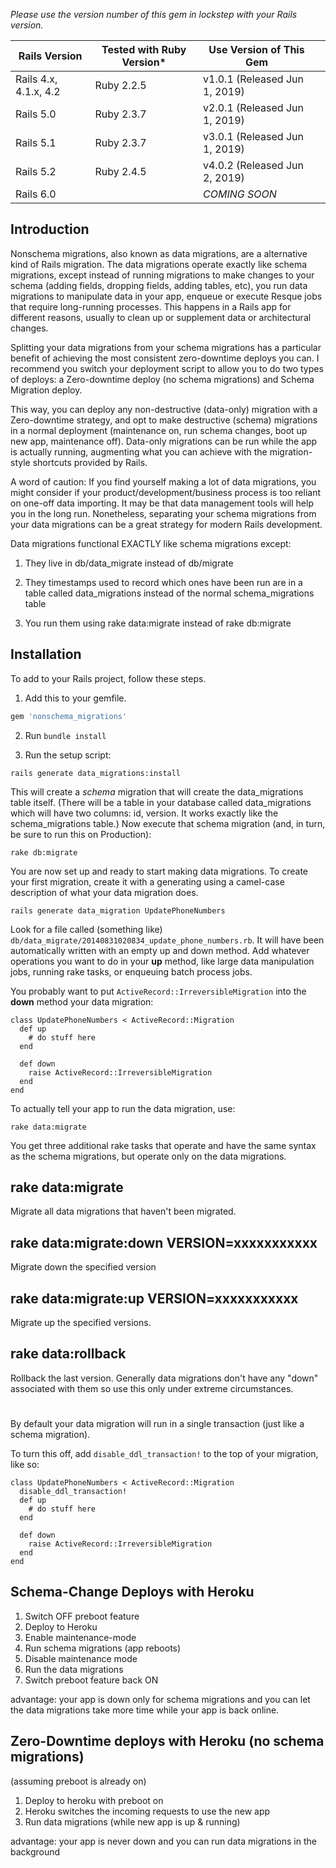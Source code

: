 _Please use the version number of this gem in lockstep with your Rails version._

| Rails Version    |  Tested with Ruby Version* |   Use Version of This Gem     |     |           
|--------------|------------------|---------------------------------------------|-----|
| Rails 4.x, 4.1.x, 4.2  | Ruby 2.2.5  | v1.0.1  (Released Jun 1, 2019)          |     |
| Rails 5.0        | Ruby 2.3.7   | v2.0.1 (Released Jun 1, 2019)                |     |
| Rails 5.1        | Ruby 2.3.7   | v3.0.1 (Released Jun 1, 2019)                |     | 
| Rails 5.2        | Ruby 2.4.5   | v4.0.2 (Released Jun 2, 2019)                |     |
| Rails 6.0        |              |  *COMING SOON*       |    |

## Introduction

Nonschema migrations, also known as data migrations, are a alternative kind of Rails migration. The data migrations operate exactly like schema migrations, except instead of running migrations to make changes to your schema (adding fields, dropping fields, adding tables, etc), you run data migrations to manipulate data in your app, enqueue or execute Resque jobs that require long-running processes. This happens in a Rails app for different reasons, usually to clean up or supplement data or architectural changes.

Splitting your data migrations from your schema migrations has a particular benefit of achieving the most consistent zero-downtime deploys you can. I recommend you switch your deployment script to allow you to do two types of deploys: a Zero-downtime deploy (no schema migrations) and Schema Migration deploy. 

This way, you can deploy any non-destructive (data-only) migration with a Zero-downtime strategy, and opt to make destructive (schema) migrations in a normal deployment (maintenance on, run schema changes, boot up new app,  maintenance off).  Data-only migrations can be run while the app is actually running, augmenting what you can achieve with the migration-style shortcuts provided by Rails.

A word of caution: If you find yourself making a lot of data migrations, you might consider if your product/development/business process is too reliant on one-off data importing. It may be that data management tools will help you in the long run. Nonetheless, separating your schema migrations from your data migrations can be a great strategy for modern Rails development.

Data migrations functional EXACTLY like schema migrations except:

1) They live in db/data_migrate instead of db/migrate

2) They timestamps used to record which ones have been run are in a table called data_migrations instead of the normal schema_migrations table

3) You run them using rake data:migrate instead of rake db:migrate

## Installation
To add to your Rails project, follow these steps.

1) Add this to your gemfile.
```ruby
gem 'nonschema_migrations'
```

2) Run `bundle install`

3) Run the setup script:
```
rails generate data_migrations:install
```
This will create a *schema* migration that will create the data_migrations table itself. (There will be a table in your database called data_migrations which will have two columns: id, version. It works exactly like the schema_migrations table.) Now execute that schema migration (and, in turn, be sure to run this on Production):

```
rake db:migrate
```

You are now set up and ready to start making data migrations. To create your first migration, create it with a generating using a camel-case description of what your data migration does. 

```
rails generate data_migration UpdatePhoneNumbers
```

Look for a file called (something like) `db/data_migrate/20140831020834_update_phone_numbers.rb`. It will have been automatically written with an empty up and down method. Add whatever operations you want to do in your **up** method, like large data manipulation jobs, running rake tasks, or enqueuing batch process jobs. 

You probably want to put `ActiveRecord::IrreversibleMigration` into the **down** method your data migration:

```
class UpdatePhoneNumbers < ActiveRecord::Migration
  def up
    # do stuff here
  end

  def down
    raise ActiveRecord::IrreversibleMigration
  end
end
```

To actually tell your app to run the data migration, use:

```
rake data:migrate
```


You get three additional rake tasks that operate and have the same syntax as the schema migrations, but operate only on the data migrations. 

## rake data:migrate
Migrate all data migrations that haven't been migrated.

## rake data:migrate:down VERSION=xxxxxxxxxxx
Migrate down the specified version

## rake data:migrate:up VERSION=xxxxxxxxxxx
Migrate up the specified versions.

## rake data:rollback
Rollback the last version. Generally data migrations don't have any "down" associated with them so use this only under extreme circumstances. 


#

By default your data migration will run in a single transaction (just like a schema migration).

To turn this off, add `disable_ddl_transaction!` to the top of your migration, like so:

```
class UpdatePhoneNumbers < ActiveRecord::Migration
  disable_ddl_transaction!
  def up
    # do stuff here
  end

  def down
    raise ActiveRecord::IrreversibleMigration
  end
end
```

## Schema-Change Deploys with Heroku

1. Switch OFF preboot feature
2. Deploy to Heroku
3. Enable maintenance-mode
4. Run schema migrations  (app reboots)
5. Disable maintenance mode
6. Run the data migrations
7. Switch preboot feature back ON

advantage: your app is down only for schema migrations and you can let the data migrations take more time while your app is back online.


## Zero-Downtime deploys with Heroku (no schema migrations)

(assuming preboot is already on)
1. Deploy to heroku with preboot on
2. Heroku switches the incoming requests to use the new app
3. Run data migrations (while new app is up & running)

advantage: your app is never down and you can run data migrations in the background

